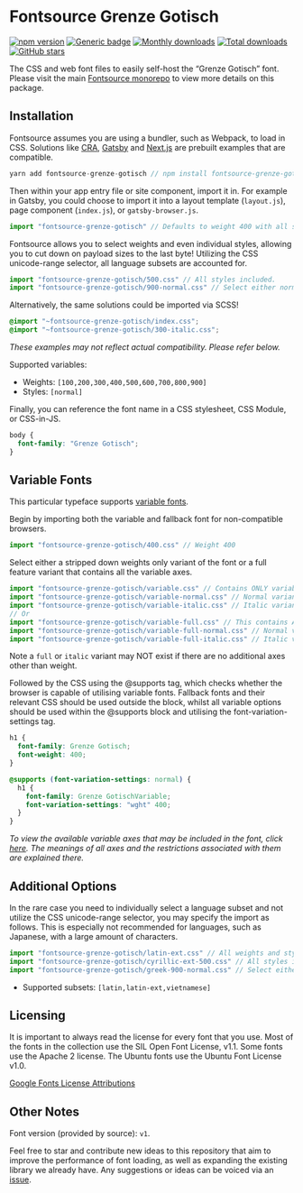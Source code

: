 # Fontsource Grenze Gotisch

[![npm version](https://badge.fury.io/js/fontsource-grenze-gotisch.svg)](https://www.npmjs.com/package/fontsource-grenze-gotisch) [![Generic badge](https://img.shields.io/badge/fontsource-passing-brightgreen)](https://github.com/fontsource/fontsource) [![Monthly downloads](https://badgen.net/npm/dm/fontsource-grenze-gotisch)](https://github.com/fontsource/fontsource) [![Total downloads](https://badgen.net/npm/dt/fontsource-grenze-gotisch)](https://github.com/fontsource/fontsource) [![GitHub stars](https://img.shields.io/github/stars/DecliningLotus/fontsource.svg?style=social&label=Star)](https://github.com/fontsource/fontsource/stargazers)

The CSS and web font files to easily self-host the “Grenze Gotisch” font. Please visit the main [Fontsource monorepo](https://github.com/fontsource/fontsource) to view more details on this package.

## Installation

Fontsource assumes you are using a bundler, such as Webpack, to load in CSS. Solutions like [CRA](https://create-react-app.dev/), [Gatsby](https://www.gatsbyjs.org/) and [Next.js](https://nextjs.org/) are prebuilt examples that are compatible.

```javascript
yarn add fontsource-grenze-gotisch // npm install fontsource-grenze-gotisch
```

Then within your app entry file or site component, import it in. For example in Gatsby, you could choose to import it into a layout template (`layout.js`), page component (`index.js`), or `gatsby-browser.js`.

```javascript
import "fontsource-grenze-gotisch" // Defaults to weight 400 with all styles included.
```

Fontsource allows you to select weights and even individual styles, allowing you to cut down on payload sizes to the last byte! Utilizing the CSS unicode-range selector, all language subsets are accounted for.

```javascript
import "fontsource-grenze-gotisch/500.css" // All styles included.
import "fontsource-grenze-gotisch/900-normal.css" // Select either normal or italic.
```

Alternatively, the same solutions could be imported via SCSS!

```scss
@import "~fontsource-grenze-gotisch/index.css";
@import "~fontsource-grenze-gotisch/300-italic.css";
```

_These examples may not reflect actual compatibility. Please refer below._

Supported variables:

- Weights: `[100,200,300,400,500,600,700,800,900]`
- Styles: `[normal]`

Finally, you can reference the font name in a CSS stylesheet, CSS Module, or CSS-in-JS.

```css
body {
  font-family: "Grenze Gotisch";
}
```

## Variable Fonts

This particular typeface supports [variable fonts](https://developer.mozilla.org/en-US/docs/Web/CSS/CSS_Fonts/Variable_Fonts_Guide).

Begin by importing both the variable and fallback font for non-compatible browsers.

```js
import "fontsource-grenze-gotisch/400.css" // Weight 400
```

Select either a stripped down weights only variant of the font or a full feature variant that contains all the variable axes.

```js
import "fontsource-grenze-gotisch/variable.css" // Contains ONLY variable weights and no other axes. Both normal and italic.
import "fontsource-grenze-gotisch/variable-normal.css" // Normal variant.
import "fontsource-grenze-gotisch/variable-italic.css" // Italic variant.
// Or
import "fontsource-grenze-gotisch/variable-full.css" // This contains ALL variable axes. Font files are larger. Both normal and italic.
import "fontsource-grenze-gotisch/variable-full-normal.css" // Normal variant.
import "fontsource-grenze-gotisch/variable-full-italic.css" // Italic variant.
```

Note a `full` or `italic` variant may NOT exist if there are no additional axes other than weight.

Followed by the CSS using the @supports tag, which checks whether the browser is capable of utilising variable fonts. Fallback fonts and their relevant CSS should be used outside the block, whilst all variable options should be used within the @supports block and utilising the font-variation-settings tag.

```css
h1 {
  font-family: Grenze Gotisch;
  font-weight: 400;
}

@supports (font-variation-settings: normal) {
  h1 {
    font-family: Grenze GotischVariable;
    font-variation-settings: "wght" 400;
  }
}
```

_To view the available variable axes that may be included in the font, click [here](https://fonts.google.com/variablefonts). The meanings of all axes and the restrictions associated with them are explained there._

## Additional Options

In the rare case you need to individually select a language subset and not utilize the CSS unicode-range selector, you may specify the import as follows. This is especially not recommended for languages, such as Japanese, with a large amount of characters.

```javascript
import "fontsource-grenze-gotisch/latin-ext.css" // All weights and styles included.
import "fontsource-grenze-gotisch/cyrillic-ext-500.css" // All styles included.
import "fontsource-grenze-gotisch/greek-900-normal.css" // Select either normal or italic.
```

- Supported subsets: `[latin,latin-ext,vietnamese]`

## Licensing

It is important to always read the license for every font that you use.
Most of the fonts in the collection use the SIL Open Font License, v1.1. Some fonts use the Apache 2 license. The Ubuntu fonts use the Ubuntu Font License v1.0.

[Google Fonts License Attributions](https://fonts.google.com/attribution)

## Other Notes

Font version (provided by source): `v1`.

Feel free to star and contribute new ideas to this repository that aim to improve the performance of font loading, as well as expanding the existing library we already have. Any suggestions or ideas can be voiced via an [issue](https://github.com/fontsource/fontsource/issues).
